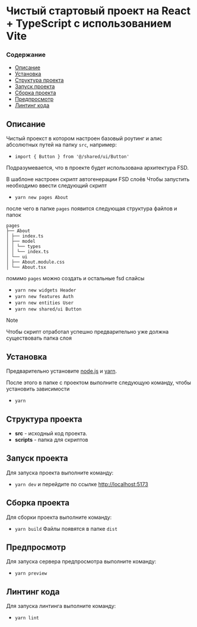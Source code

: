 # Чистый стартовый проект на React + TypeScript с использованием Vite

### Содержание

- [Описание](#описание)
- [Установка](#установка)
- [Структура проекта](#структура-проекта)
- [Запуск проекта](#запуск-проекта)
- [Сборка проекта](#сборка-проекта)
- [Предпросмотр](#предпросмотр)
- [Линтинг кода](#линтинг-кода)

## Описание

Чистый проекст в котором настроен базовый роутинг и алис абсолютных путей на папку `src`, например:

- `import { Button } from '@/shared/ui/Button'`

Подразумевается, что в проекте будет использована архитектура FSD.

В шаблоне настроен скрипт автогенерации FSD слоёв Чтобы запустить необходимо ввести следующий скрипт

- `yarn new pages About`

после чего в папке `pages` появится следующая структура файлов и папок

```
pages
├── About
│ ├── index.ts
│ ├── model
│ │ └── types
│ │ └── index.ts
│ └── ui
│ ├── About.module.css
│ └── About.tsx
```

помимо `pages` можно создать и остальные fsd слайсы

- `yarn new widgets Header`
- `yarn new features Auth`
- `yarn new entities User`
- `yarn new shared/ui Button`

> [!NOTE]
> Чтобы скрипт отработал успешно предварительно уже должна существовать папка слоя

## Установка

Предварительно установите [node.js](https://nodejs.org/en/) и [yarn](https://yarnpkg.com/getting-started/install).

После этого в папке с проектом выполните следующую команду, чтобы установить зависимости

- `yarn`

## Структура проекта

- **src** - исходный код проекта.
- **scripts** - папка для скриптов

## Запуск проекта

Для запуска проекта выполните команду:

- `yarn dev` и перейдите по ссылке [http://localhost:5173](http://localhost:5173)

## Сборка проекта

Для сборки проекта выполните команду:

- `yarn build` Файлы появятся в папке `dist`

## Предпросмотр

Для запуска сервера предпросмотра выполните команду:

- `yarn preview`

## Линтинг кода

Для запуска линтинга выполните команду:

- `yarn lint`
